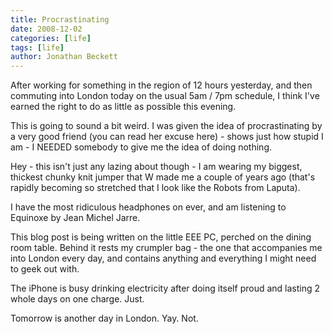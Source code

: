 ```yaml
---
title: Procrastinating
date: 2008-12-02
categories: [life]
tags: [life]
author: Jonathan Beckett
---
```


After working for something in the region of 12 hours yesterday, and then commuting into London today on the usual 5am / 7pm schedule, I think I've earned the right to do as little as possible this evening.

This is going to sound a bit weird. I was given the idea of procrastinating by a very good friend (you can read her excuse here) - shows just how stupid I am - I NEEDED somebody to give me the idea of doing nothing.

Hey - this isn't just any lazing about though - I am wearing my biggest, thickest chunky knit jumper that W made me a couple of years ago (that's rapidly becoming so stretched that I look like the Robots from Laputa).

I have the most ridiculous headphones on ever, and am listening to Equinoxe by Jean Michel Jarre.

This blog post is being written on the little EEE PC, perched on the dining room table. Behind it rests my crumpler bag - the one that accompanies me into London every day, and contains anything and everything I might need to geek out with.

The iPhone is busy drinking electricity after doing itself proud and lasting 2 whole days on one charge. Just.

Tomorrow is another day in London. Yay. Not.